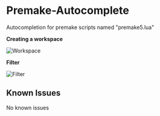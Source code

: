 # Premake-Autocomplete

Autocompletion for premake scripts named "premake5.lua"

**Creating a workspace**

![Workspace](https://raw.githubusercontent.com/Schmicki/Premake-Autocomplete/main/Workspace.gif)

**Filter**

![Filter](https://raw.githubusercontent.com/Schmicki/Premake-Autocomplete/main/Filter.gif)

## Known Issues

No known issues
